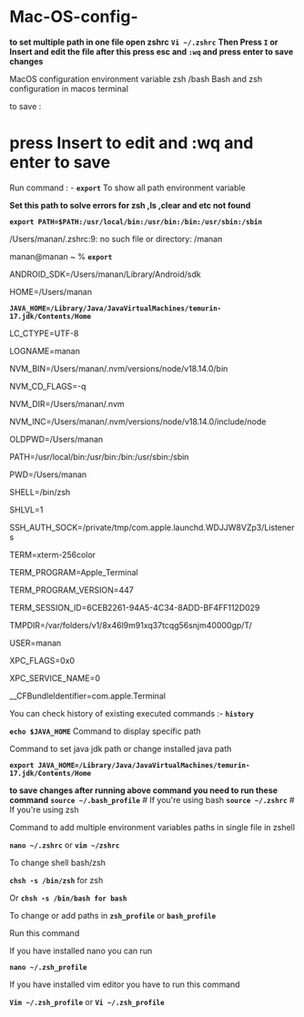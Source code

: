 # Mac-OS-config-
**to set multiple path in one file open zshrc**
**```Vi ~/.zshrc```**
**Then Press ```I``` or Insert and edit the file after this press esc and ```:wq``` and press enter to save changes**

MacOS configuration environment variable zsh /bash
Bash and zsh configuration in macos terminal 


to save :
# press Insert to edit and :wq and enter to save


Run command : - **```export```**  To show all path environment variable



**Set this path to solve errors for zsh ,ls ,clear and etc not found**

**```export PATH=$PATH:/usr/local/bin:/usr/bin:/bin:/usr/sbin:/sbin```**


/Users/manan/.zshrc:9: no such file or directory: /manan

manan@manan ~ % **```export```**

ANDROID_SDK=/Users/manan/Library/Android/sdk

HOME=/Users/manan

**```JAVA_HOME=/Library/Java/JavaVirtualMachines/temurin-17.jdk/Contents/Home```**

LC_CTYPE=UTF-8

LOGNAME=manan

NVM_BIN=/Users/manan/.nvm/versions/node/v18.14.0/bin

NVM_CD_FLAGS=-q

NVM_DIR=/Users/manan/.nvm

NVM_INC=/Users/manan/.nvm/versions/node/v18.14.0/include/node

OLDPWD=/Users/manan

PATH=/usr/local/bin:/usr/bin:/bin:/usr/sbin:/sbin

PWD=/Users/manan

SHELL=/bin/zsh

SHLVL=1

SSH_AUTH_SOCK=/private/tmp/com.apple.launchd.WDJJW8VZp3/Listeners

TERM=xterm-256color

TERM_PROGRAM=Apple_Terminal

TERM_PROGRAM_VERSION=447

TERM_SESSION_ID=6CEB2261-94A5-4C34-8ADD-BF4FF112D029

TMPDIR=/var/folders/v1/8x46l9m91xq37tcqg56snjm40000gp/T/

USER=manan

XPC_FLAGS=0x0

XPC_SERVICE_NAME=0

__CFBundleIdentifier=com.apple.Terminal





You can check history of existing executed commands :- **```history```**

 **```echo $JAVA_HOME```**    Command to display specific path



Command to set java jdk path or change installed java path

**```export JAVA_HOME=/Library/Java/JavaVirtualMachines/temurin-17.jdk/Contents/Home```**

**to save changes after running above command you need to run these command**
**```source ~/.bash_profile```**  # If you're using bash
**```source ~/.zshrc```**  # If you're using zsh





Command to add multiple environment variables  paths in single file  in zshell

**```nano ~/.zshrc```** or **```vim ~/zshrc```**



To change shell bash/zsh 

**```chsh -s /bin/zsh```** for zsh

Or  **```chsh -s /bin/bash for bash```** 


To change or add paths in  **```zsh_profile```** or **```bash_profile```** 

Run this command



If you have installed nano you can run 

**```nano ~/.zsh_profile```**  



If you have installed vim editor you have to run this command

**```Vim ~/.zsh_profile```**   or **```Vi ~/.zsh_profile```**







